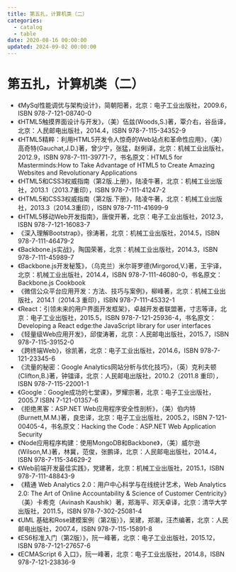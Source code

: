 ```yaml
---
title: 第五扎，计算机类（二）
categories:
  - catalog
  - table
date: 2020-08-16 00:00:00
updated: 2024-09-02 00:00:00
---
```


# 第五扎，计算机类（二） #

- 《MySql性能调优与架构设计》，简朝阳著，北京：电子工业出版社，2009.6，ISBN 978-7-121-08740-0
- 《HTML5触摸界面设计与开发》，（美）伍兹(Woods,S.)著，覃介右，谷岳译，北京：人民邮电出版社，2014.4，ISBN 978-7-115-34352-9
- 《HTML5精粹：利用HTML5开发令人惊奇的Web站点和革命性应用》，（美）高奇特(Gauchat,J.D.)著，曾少宁，张猛，赵俐译，北京：机械工业出版社，2012.9，ISBN 978-7-111-39771-7，书名原文：HTML5 for Masterminds:How to Take Advantage of HTML5 to Create Amazing Websites and Revolutionary Applications
- 《HTML5和CSS3权威指南（第2版.上册》，陆凌牛著，北京：机械工业出版社，2013.1（2013.7重印），ISBN 978-7-111-41247-2
- 《HTML5和CSS3权威指南（第2版.下册》，陆凌牛著，北京：机械工业出版社，2013.3（2014.3重印），ISBN 978-7-111-41699-9
- 《HTML5移动Web开发指南》，唐俊开著，北京：电子工业出版社，2012.3，ISBN 978-7-121-16083-7
- 《深入理解Bootstrap》，徐涛著，北京：机械工业出版社，2014.5，ISBN 978-7-111-46479-2
- 《Backbone.js实战》，陶国荣著，北京：机械工业出版社，2014.3，ISBN 978-7-111-45989-7
- 《Backbone.js开发秘笈》，（乌克兰）米尔哥罗德(Mirgorod,V.)著，王宇译，北京：机械工业出版社，2014.4，ISBN 978-7-111-46080-0，书名原文：Backbone.js Cookbook
- 《微信公众平台应用开发：方法、技巧与案例》，柳峰著，北京：机械工业出版社，2014.1（2014.3 重印），ISBN 978-7-111-45332-1
- 《React：引领未来的用户界面开发框架》，卓越开发者联盟著，寸志等译，北京：电子工业出版社，2015.5，ISBN 978-7-121-25936-4，书名原文：Developing a React edge:the JavaScript library for user interfaces
- 《轻量级Web应用开发》，邱俊涛著，北京：人民邮电出版社，2015.7，ISBN 978-7-115-39152-0
- 《跨终端Web》，徐凯著，北京：电子工业出版社，2014.6，ISBN 978-7-121-23345-6
- 《流量的秘密：Google Analytics网站分析与优化技巧》，（英）克利夫顿(Clifton,B.)著，钟镭译，北京：人民邮电出版社，2010.2（2011.8 重印），ISBN 978-7-115-22001-1
- 《Google：Google成功的七堂课》，罗耀宗著，北京：电子工业出版社，2005.7 ISBN 7-121-01357-6
- 《拒绝黑客：ASP.NET Web应用程序安全性剖析》，（美）伯内特(Burnett,M.M.)著，良忠译，北京：电子工业出版社，2005.2，ISBN 7-121-00405-4，书名原文：Hacking the Code：ASP.NET Web Application Security
- 《Node应用程序构建：使用MongoDB和Backbone》，（美）威尔逊(Wilson,M.)著，林冀，范俊，张鹏译，北京：人民邮电出版社，2014.4，ISBN 978-7-115-34629-2
- 《Web前端开发最佳实践》，党建著，北京：机械工业出版社，2015.1，ISBN 978-7-111-48843-9
- 《精通 Web Analytics 2.0：用户中心科学与在线统计艺术，Web Analytics 2.0: The Art of Online Accountability & Science of Customer Centricity》 （美）卡希克（Avinash Kaushik）著，郑海平、邓天卓译，北京：清华大学出版社，2011.5，ISBN 978-7-302-25081-4
- 《UML 基础和Rose建模案例（第2版）》，吴建，郑潮，汪杰编著，北京：人民邮电出版社，2007.4，ISBN 978-7-115-15891-8
- 《ES6标准入门（第2版）》，阮一峰著，北京：电子工业出版社，2015.12，ISBN 978-7-121-27657-6
- 《ECMAScript 6 入口》，阮一峰著，北京：电子工业出版社，2014.8，ISBN 978-7-121-23836-9